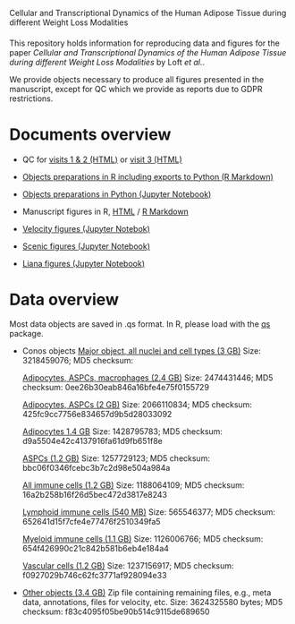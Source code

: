 Cellular and Transcriptional Dynamics of the Human Adipose Tissue during different Weight Loss Modalities

####

This repository holds information for reproducing data and figures for the paper *Cellular and Transcriptional Dynamics of the Human Adipose Tissue during different Weight Loss Modalities* by Loft _et al._.

We provide objects necessary to produce all figures presented in the manuscript, except for QC which we provide as reports due to GDPR restrictions.

# Documents overview

- QC for [visits 1 & 2 (HTML)](https://htmlpreview.github.io/?https://raw.githubusercontent.com/rrydbirk/weight-loss-study/main/QC_visit1and2.html) or [visit 3 (HTML)](https://htmlpreview.github.io/?https://raw.githubusercontent.com/rrydbirk/weight-loss-study/main/QC_visit3.html)
  
- [Objects preparations in R including exports to Python (R Markdown)](https://www.github.com/rrydbirk/weight-loss-study/blob/main/Objects_preparations.Rmd)
  
- [Objects preparations in Python (Jupyter Notebook)](https://www.github.com/rrydbirk/weight-loss-study/blob/main/Objects_preparations.ipynb)
  
- Manuscript figures in R, [HTML](https://htmlpreview.github.io/?https://raw.githubusercontent.com/rrydbirk/weight-loss-study/main/Manuscript_figures.html) / [R Markdown](https://www.github.com/rrydbirk/weight-loss-study/blob/main/Manuscript_figures.Rmd)

- [Velocity figures (Jupyter Notebok)](https://www.github.com/rrydbirk/weight-loss-study/blob/main/Velocity.ipynb)

- [Scenic figures (Jupyter Notebook)](https://www.github.com/rrydbirk/weight-loss-study/blob/main/Scenic.ipynb)

- [Liana figures (Jupyter Notebook)](https://www.github.com/rrydbirk/weight-loss-study/blob/main/Liana.ipynb)

# Data overview

Most data objects are saved in .qs format. In R, please load with the [qs](https://cran.r-project.org/web/packages/qs/index.html) package.

- Conos objects
  [Major object, all nuclei and cell types (3 GB)]()
  Size: 3218459076; MD5 checksum: 
  
  [Adipocytes, ASPCs, macrophages (2.4 GB)]()
  Size: 2474431446; MD5 checksum: 0ee26b30eab846a16bfe4e75f0155729
  
  [Adipocytes, ASPCs (2 GB)]()
  Size: 2066110834; MD5 checksum: 425fc9cc7756e834657d9b5d28033092
  
  [Adipocytes 1.4 GB]()
  Size: 1428795783; MD5 checksum: d9a5504e42c4137916fa61d9fb651f8e
  
  [ASPCs (1.2 GB)]()
  Size: 1257729123; MD5 checksum: bbc06f0346fcebc3b7c2d98e504a984a
  
  [All immune cells (1.2 GB)]()
  Size: 1188064109; MD5 checksum: 16a2b258b16f26d5bec472d3817e8243
  
  [Lymphoid immune cells (540 MB)]()
  Size: 565546377; MD5 checksum: 652641d15f7cfe4e77476f2510349fa5
  
  [Myeloid immune cells (1.1 GB)]()
  Size: 1126006766; MD5 checksum: 654f426990c21c842b581b6eb4e184a4
  
  [Vascular cells (1.2 GB)]()
  Size: 1237156917; MD5 checksum: f0927029b746c62fc3771af928094e33
  
- [Other objects (3.4 GB)](https://osf.io/cmsyk)
  Zip file containing remaining files, e.g., meta data, annotations, files for velocity, etc.
  Size: 3624325580 bytes; MD5 checksum: f83c4095f05be90b514c9115de689650
